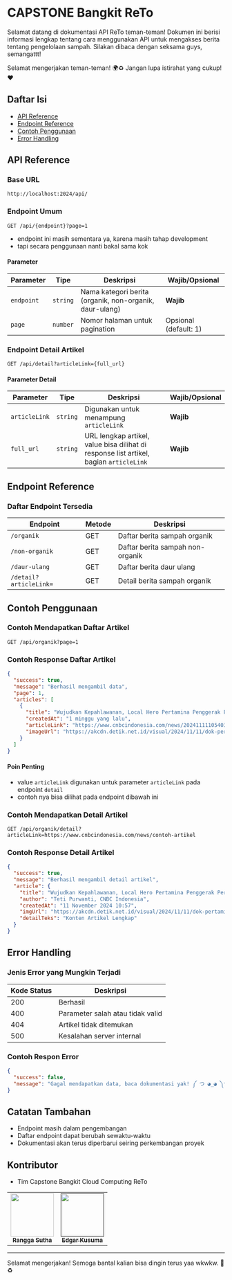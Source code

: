 # CAPSTONE Bangkit ReTo

Selamat datang di dokumentasi API ReTo teman-teman! Dokumen ini berisi informasi lengkap tentang cara menggunakan API
untuk mengakses berita tentang pengelolaan sampah. Silakan dibaca dengan seksama guys, semangattt!

Selamat mengerjakan teman-teman! 🌍♻️ Jangan lupa istirahat yang cukup! ❤️

## Daftar Isi

- [API Reference](#api-reference)
- [Endpoint Reference](#endpoint-reference)
- [Contoh Penggunaan](#contoh-penggunaan)
- [Error Handling](#error-handling)

## API Reference

### Base URL

```http
http://localhost:2024/api/
```

### Endpoint Umum

```http
GET /api/{endpoint}?page=1
```

- endpoint ini masih sementara ya, karena masih tahap development
- tapi secara penggunaan nanti bakal sama kok

#### Parameter

| Parameter  | Tipe     | Deskripsi                                               | Wajib/Opsional        |
|------------|----------|---------------------------------------------------------|-----------------------|
| `endpoint` | `string` | Nama kategori berita (organik, non-organik, daur-ulang) | **Wajib**             |
| `page`     | `number` | Nomor halaman untuk pagination                          | Opsional (default: 1) |

### Endpoint Detail Artikel

```http
GET /api/detail?articleLink={full_url}
```

#### Parameter Detail

| Parameter     | Tipe     | Deskripsi                                                                              | Wajib/Opsional |
|---------------|----------|----------------------------------------------------------------------------------------|----------------|
| `articleLink` | `string` | Digunakan untuk menampung `articleLink`                                                | **Wajib**      |
| `full_url`    | `string` | URL lengkap artikel, value bisa dilihat di response list artikel, bagian `articleLink` | **Wajib**      |

## Endpoint Reference

### Daftar Endpoint Tersedia

| Endpoint               | Metode | Deskripsi                        |
|------------------------|--------|----------------------------------|
| `/organik`             | GET    | Daftar berita sampah organik     |
| `/non-organik`         | GET    | Daftar berita sampah non-organik |
| `/daur-ulang`          | GET    | Daftar berita daur ulang         |
| `/detail?articleLink=` | GET    | Detail berita sampah organik     |

## Contoh Penggunaan

### Contoh Mendapatkan Daftar Artikel

```http
GET /api/organik?page=1
```

### Contoh Response Daftar Artikel

```json
{
  "success": true,
  "message": "Berhasil mengambil data",
  "page": 1,
  "articles": [
    {
      "title": "Wujudkan Kepahlawanan, Local Hero Pertamina Penggerak Perekonomian",
      "createdAt": "1 minggu yang lalu",
      "articleLink": "https://www.cnbcindonesia.com/news/20241111105403-4-587203/wujudkan-kepahlawanan-local-hero-pertamina-penggerak-perekonomian",
      "imageUrl": "https://akcdn.detik.net.id/visual/2024/11/11/dok-pertamina_43.jpeg?w=200&q=90"
    }
  ]
}
```

#### Poin Penting

- value `articleLink` digunakan untuk parameter `articleLink` pada endpoint `detail`
- contoh nya bisa dilihat pada endpoint dibawah ini

### Contoh Mendapatkan Detail Artikel

```http
GET /api/organik/detail?articleLink=https://www.cnbcindonesia.com/news/contoh-artikel
```

### Contoh Response Detail Artikel

```json
{
  "success": true,
  "message": "Berhasil mengambil detail artikel",
  "article": {
    "title": "Wujudkan Kepahlawanan, Local Hero Pertamina Penggerak Perekonomian",
    "author": "Teti Purwanti, CNBC Indonesia",
    "createdAt": "11 November 2024 10:57",
    "imgUrl": "https://akcdn.detik.net.id/visual/2024/11/11/dok-pertamina_169.jpeg?w=715&q=90",
    "detailTeks": "Konten Artikel Lengkap"
  }
}
```

## Error Handling

### Jenis Error yang Mungkin Terjadi

| Kode Status | Deskripsi                        |
|-------------|----------------------------------|
| 200         | Berhasil                         |
| 400         | Parameter salah atau tidak valid |
| 404         | Artikel tidak ditemukan          |
| 500         | Kesalahan server internal        |

### Contoh Respon Error

```json
{
  "success": false,
  "message": "Gagal mendapatkan data, baca dokumentasi yak! ༼ つ ◕_◕ ༽つ"
}
```

## Catatan Tambahan

- Endpoint masih dalam pengembangan
- Daftar endpoint dapat berubah sewaktu-waktu
- Dokumentasi akan terus diperbarui seiring perkembangan proyek

## Kontributor

- Tim Capstone Bangkit Cloud Computing ReTo

<table>
  <tr>
    <td align="center"><a href="https://github.com/puturangga21"><img src="https://avatars.githubusercontent.com/u/61723244?v=4" width="100px;" alt=""/><br /><sub><b>Rangga Sutha</b></sub></a>
    <td align="center"><a href=""><img src="https://placehold.jp/3d4070/ffffff/150x150.png" width="100px;" alt=""/><br /><sub><b>Edgar Kusuma</b></sub></a>
  </tr>
</table>

---

Selamat mengerjakan! Semoga bantal kalian bisa dingin terus yaa wkwkw. 🌱♻️
